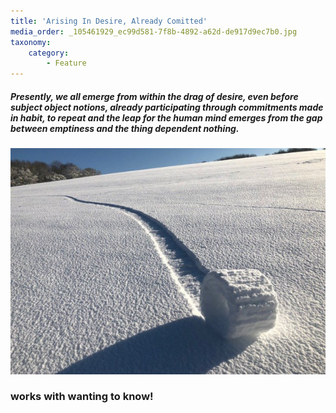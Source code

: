 ```yaml
---
title: 'Arising In Desire, Already Comitted'
media_order: _105461929_ec99d581-7f8b-4892-a62d-de917d9ec7b0.jpg
taxonomy:
    category:
        - Feature
---
```


##### Presently, we all emerge from within the drag of desire, even before subject object notions, already participating through commitments made in habit, to repeat and the leap for the human mind emerges from the gap between emptiness and the thing dependent nothing. 
![](tracks_snow.jpg)

### works with wanting to know!
  